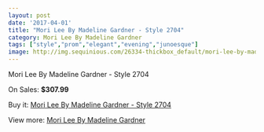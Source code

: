 ```yaml
---
layout: post
date: '2017-04-01'
title: "Mori Lee By Madeline Gardner - Style 2704"
category: Mori Lee By Madeline Gardner
tags: ["style","prom","elegant","evening","junoesque"]
image: http://img.sequinious.com/26334-thickbox_default/mori-lee-by-madeline-gardner-style-2704.jpg
---
```

Mori Lee By Madeline Gardner - Style 2704

On Sales: **$307.99**
<a href="https://www.sequinious.com/mori-lee-by-madeline-gardner/10771-mori-lee-by-madeline-gardner-style-2704.html"><amp-img layout="responsive" width="600" height="600" src="//img.sequinious.com/26334-thickbox_default/mori-lee-by-madeline-gardner-style-2704.jpg" alt="Mori Lee By Madeline Gardner - Style 2704 0" /></a>
<a href="https://www.sequinious.com/mori-lee-by-madeline-gardner/10771-mori-lee-by-madeline-gardner-style-2704.html"><amp-img layout="responsive" width="600" height="600" src="//img.sequinious.com/26336-thickbox_default/mori-lee-by-madeline-gardner-style-2704.jpg" alt="Mori Lee By Madeline Gardner - Style 2704 1" /></a>
<a href="https://www.sequinious.com/mori-lee-by-madeline-gardner/10771-mori-lee-by-madeline-gardner-style-2704.html"><amp-img layout="responsive" width="600" height="600" src="//img.sequinious.com/26335-thickbox_default/mori-lee-by-madeline-gardner-style-2704.jpg" alt="Mori Lee By Madeline Gardner - Style 2704 2" /></a>

Buy it: [Mori Lee By Madeline Gardner - Style 2704](https://www.sequinious.com/mori-lee-by-madeline-gardner/10771-mori-lee-by-madeline-gardner-style-2704.html "Mori Lee By Madeline Gardner - Style 2704")

View more: [Mori Lee By Madeline Gardner](https://www.sequinious.com/29-mori-lee-by-madeline-gardner "Mori Lee By Madeline Gardner")